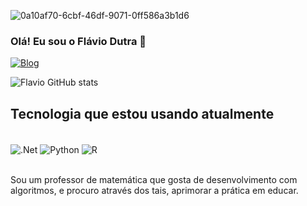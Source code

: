 ![0a10af70-6cbf-46df-9071-0ff586a3b1d6](https://user-images.githubusercontent.com/88622001/185750809-10ec4640-0757-4f79-88c0-a1aa6ed20700.gif)


###  Olá! Eu sou o Flávio Dutra 👋

[![Blog](https://img.shields.io/badge/dev.to-0A0A0A?style=for-the-badge&logo=devdotto&logoColor=white)](https://programador.com)

![Flavio GitHub stats](https://github-readme-stats.vercel.app/api?username=FlavioMig&show_icons=true&theme=radical)

## Tecnologia que estou usando atualmente

<div style="display: inline_block"><br/>
<img align="center" alt=".Net" src="https://img.shields.io/badge/.NET-5C2D91?style=for-the-badge&logo=.net&logoColor=white" />
<img align="center" alt="Python" src="https://img.shields.io/badge/Python-14354C?style=for-the-badge&logo=python&logoColor=white" />
<img align="center" alt="R" src="https://img.shields.io/badge/R-14354C?style=for-the-badge&logo=R&logoColor=white" />
</div><br/>

Sou um professor de matemática que gosta de desenvolvimento com algoritmos, e procuro através dos tais, aprimorar a prática em educar.

